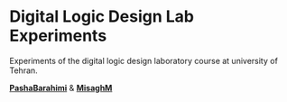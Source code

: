 
# Digital Logic Design Lab Experiments

Experiments of the digital logic design laboratory course at university of Tehran.

[**PashaBarahimi**](https://github.com/PashaBarahimi) & [**MisaghM**](https://github.com/MisaghM)

